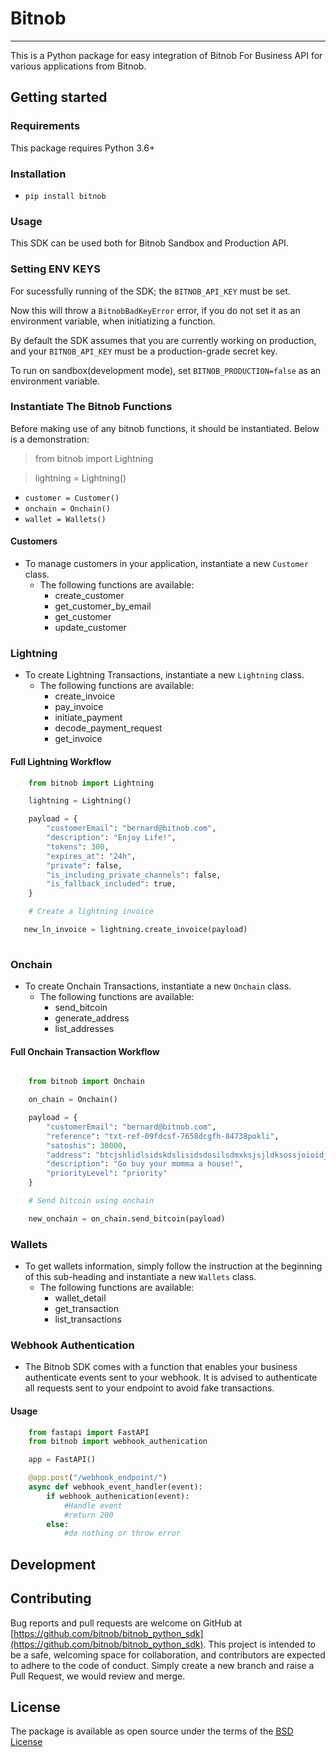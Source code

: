 # Bitnob
---
This is a Python package for easy integration of Bitnob For Business API for various applications from Bitnob.

## Getting started

### Requirements
This package requires Python 3.6+

### Installation 
- `pip install bitnob`

### Usage
This SDK can be used both for Bitnob Sandbox and Production API. 
### Setting ENV KEYS
For sucessfully running of the SDK; the `BITNOB_API_KEY` must be set.

Now this will throw a `BitnobBadKeyError` error, if you do not set it as an environment variable, when initiatizing a function.

By default the SDK assumes that you are currently working on production, and your `BITNOB_API_KEY` must be a production-grade secret key. 

To run on sandbox(development mode), set `BITNOB_PRODUCTION=false` as an environment variable.

### Instantiate The Bitnob Functions
Before making use of any bitnob functions, it should be instantiated. Below is a demonstration:

> from bitnob import Lightning

> lightning = Lightning()

- `customer = Customer()`
- `onchain = Onchain()`
- `wallet = Wallets()`


#### Customers

- To manage customers in your application, instantiate a new `Customer` class.
    - The following functions are available:
        - create_customer
        - get_customer_by_email 
        - get_customer 
        - update_customer

### Lightning
- To create Lightning Transactions, instantiate a new `Lightning` class.
    - The following functions are available:
        - create_invoice
        - pay_invoice 
        - initiate_payment
        - decode_payment_request 
        - get_invoice


#### Full Lightning Workflow 
```python
    from bitnob import Lightning

    lightning = Lightning()

    payload = {
        "customerEmail": "bernard@bitnob.com",
        "description": "Enjoy Life!",
        "tokens": 300,
        "expires_at": "24h",
        "private": false,
        "is_including_private_channels": false,
        "is_fallback_included": true,
    }

    # Create a lightning invoice 

   new_ln_invoice = lightning.create_invoice(payload)
    
```
### Onchain 
- To create Onchain Transactions, instantiate a new `Onchain` class.
    - The following functions are available:
        - send_bitcoin
        - generate_address
        - list_addresses


#### Full Onchain Transaction Workflow

```python

    from bitnob import Onchain

    on_chain = Onchain()

    payload = {
        "customerEmail": "bernard@bitnob.com",
        "reference": "txt-ref-09fdcsf-7658dcgfh-84738pokli",
        "satoshis": 30000,
        "address": "btcjshlidlsidskdslisidsdosilsdmxksjsjldksossjoioidjifkji.zjijsi",
        "description": "Go buy your momma a house!",
        "priorityLevel": "priority"
    }

    # Send bitcoin using onchain 

    new_onchain = on_chain.send_bitcoin(payload)

```

### Wallets 
- To get wallets information, simply follow the instruction at the beginning of this sub-heading and instantiate a new `Wallets` class.
    - The following functions are available:
        - wallet_detail
        - get_transaction
        - list_transactions

### Webhook Authentication
- The Bitnob SDK comes with a function that enables your business authenticate events sent to your webhook. It is advised to authenticate all requests sent to your endpoint to avoid fake transactions. 

#### Usage
```python
    from fastapi import FastAPI
    from bitnob import webhook_authenication

    app = FastAPI()

    @app.post("/webhook_endpoint/")
    async def webhook_event_handler(event):
        if webhook_authenication(event):
            #Handle event
            #return 200
        else:
            #do nothing or throw error
```

## Development 


## Contributing 

Bug reports and pull requests are welcome on GitHub at [https://github.com/bitnob/bitnob_python_sdk](https://github.com/bitnob/bitnob_python_sdk). This project is intended to be a safe, welcoming space for collaboration, and contributors are expected to adhere to the code of conduct. Simply create a new branch and raise a Pull Request, we would review and merge. 

## License

The package is available as open source under the terms of the [BSD License](https://opensource.org/licenses/BSD-3-Clause)